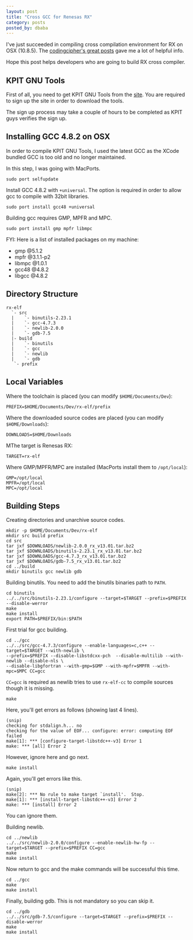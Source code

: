 ```yaml
---
layout: post
title: "Cross GCC for Renesas RX"
category: posts
posted_by: dbaba
---
```

I've just succeeded in compiling cross compilation environment for RX on OSX (10.8.5). The [codingcipher's great posts](http://codingcipher.wordpress.com/category/compilers/) gave me a lot of helpful info.

Hope this post helps developers who are going to build RX cross compiler.

## KPIT GNU Tools

First of all, you need to get KPIT GNU Tools from the [site](http://www.kpitgnutools.com/). You are required to sign up the site in order to download the tools.

The sign up process may take a couple of hours to be completed as KPIT guys verifies the sign up.

## Installing GCC 4.8.2 on OSX

In order to compile KPIT GNU Tools, I used the latest GCC as the XCode bundled GCC is too old and no longer maintained.

In this step, I was going with MacPorts.

    sudo port selfupdate

Install GCC 4.8.2 with `+universal`. The option is required in order to allow gcc to compile with 32bit libraries.

    sudo port install gcc48 +universal

Building gcc requires GMP, MPFR and MPC.

    sudo port install gmp mpfr libmpc

FYI: Here is a list of installed packages on my machine:

* gmp    @5.1.2
* mpfr   @3.1.1-p2
* libmpc @1.0.1
* gcc48  @4.8.2
* libgcc @4.8.2

## Directory Structure

	rx-elf
	  `- src
	  |    `- binutils-2.23.1
	  |    `- gcc-4.7.3
	  |    `- newlib-2.0.0
	  |    `- gdb-7.5
	  |- build
	  |    `- binutils
	  |    `- gcc
	  |    `- newlib
	  |    `- gdb
	   `- prefix

## Local Variables

Where the toolchain is placed (you can modify `$HOME/Documents/Dev`):

	PREFIX=$HOME/Documents/Dev/rx-elf/prefix

Where the downloaded source codes are placed (you can modify `$HOME/Downloads`):
	
	DOWNLOADS=$HOME/Downloads

MThe target is Renesas RX:

	TARGET=rx-elf
	
Where GMP/MPFR/MPC are installed (MacPorts install them to `/opt/local`):

	GMP=/opt/local
	MPFR=/opt/local
	MPC=/opt/local

## Building Steps

Creating directories and unarchive source codes.

	mkdir -p $HOME/Documents/Dev/rx-elf
	mkdir src build prefix
	cd src
	tar jxf $DOWNLOADS/newlib-2.0.0_rx_v13.01.tar.bz2
	tar jxf $DOWNLOADS/binutils-2.23.1_rx_v13.01.tar.bz2
	tar jxf $DOWNLOADS/gcc-4.7.3_rx_v13.01.tar.bz2
	tar jxf $DOWNLOADS/gdb-7.5_rx_v13.01.tar.bz2
	cd ../build
	mkdir binutils gcc newlib gdb

Building binutils. You need to add the binutils binaries path to `PATH`. 

	cd binutils
	../../src/binutils-2.23.1/configure --target=$TARGET --prefix=$PREFIX --disable-werror
	make
	make install
	export PATH=$PREFIX/bin:$PATH

First trial for gcc building.

	cd ../gcc
	../../src/gcc-4.7.3/configure --enable-languages=c,c++ --target=$TARGET --with-newlib \
	--prefix=$PREFIX --disable-libstdcxx-pch  --disable-multilib --with-newlib --disable-nls \
	--disable-libgfortran --with-gmp=$GMP --with-mpfr=$MPFR --with-mpc=$MPC CC=gcc

`CC=gcc` is required as newlib tries to use `rx-elf-cc` to compile sources though it is missing.

	make

Here, you'll get errors as follows (showing last 4 lines).

	(snip)
	checking for stdalign.h... no
	checking for the value of EOF... configure: error: computing EOF failed
	make[1]: *** [configure-target-libstdc++-v3] Error 1
	make: *** [all] Error 2

However, ignore here and go next.

	make install

Again, you'll get errors like this.

	(snip)
	make[2]: *** No rule to make target `install'.  Stop.
	make[1]: *** [install-target-libstdc++-v3] Error 2
	make: *** [install] Error 2

You can ignore them.

Building newlib.

	cd ../newlib
	../../src/newlib-2.0.0/configure --enable-newlib-hw-fp --target=$TARGET --prefix=$PREFIX CC=gcc
	make
	make install

Now return to gcc and the make commands will be successful this time.

	cd ../gcc
	make
	make install

Finally, building gdb. This is not mandatory so you can skip it.

	cd ../gdb
	../../src/gdb-7.5/configure --target=$TARGET --prefix=$PREFIX --disable-werror
	make
	make install
